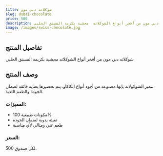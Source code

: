 ```yaml
---
title: شوكلاته دبي مون
slug: dubai-chocolate
price: 500
description: شوكلاته دبي مون من أفخر أنواع الشوكلاته  محشية بكرمة الفستق الحلبي 
image: /images/swiss-chocolate.jpg
---
```


## تفاصيل المنتج

 شوكلاته دبي مون من أفخر أنواع الشوكلاته  محشية بكريمة الفستق الحلبي 

 ## وصف المنتج

تتميز الشوكولاتة بإنها مصنوعة من أجود أنواع الكاكاو. يتم تحضيرها بعناية فائقة لضمان الجودة والطعم اللذيذ.

### المميزات:
- مكونات طبيعية 100%
- تعبئة يدوية لضمان الجودة
- طعم غني ومثالي لأي مناسبة

### السعر:
500 لكل صندوق.